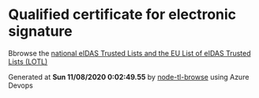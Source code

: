 # Qualified certificate for electronic signature 
 Bbrowse the [national eIDAS Trusted Lists and the EU List of eIDAS Trusted Lists (LOTL)](https://webgate.ec.europa.eu/tl-browser/#/) 
 
 
Generated at **Sun 11/08/2020  0:02:49.55** by [node-tl-browse](https://github.com/ymedlop/node-tl-browser) using Azure Devops 
